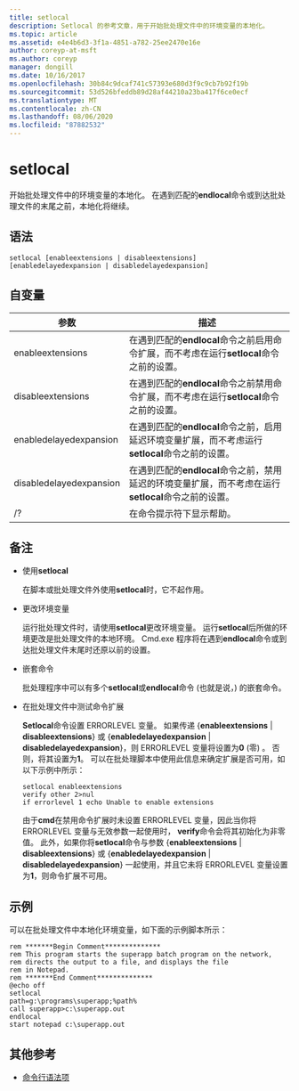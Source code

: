 ```yaml
---
title: setlocal
description: Setlocal 的参考文章，用于开始批处理文件中的环境变量的本地化。
ms.topic: article
ms.assetid: e4e4b6d3-3f1a-4851-a782-25ee2470e16e
author: coreyp-at-msft
ms.author: coreyp
manager: dongill
ms.date: 10/16/2017
ms.openlocfilehash: 30b84c9dcaf741c57393e680d3f9c9cb7b92f19b
ms.sourcegitcommit: 53d526bfeddb89d28af44210a23ba417f6ce0ecf
ms.translationtype: MT
ms.contentlocale: zh-CN
ms.lasthandoff: 08/06/2020
ms.locfileid: "87882532"
---
```

# <a name="setlocal"></a>setlocal

开始批处理文件中的环境变量的本地化。 在遇到匹配的**endlocal**命令或到达批处理文件的末尾之前，本地化将继续。



## <a name="syntax"></a>语法

```
setlocal [enableextensions | disableextensions] [enabledelayedexpansion | disabledelayedexpansion]
```

## <a name="arguments"></a>自变量

|参数|描述|
|--------|-----------|
|enableextensions|在遇到匹配的**endlocal**命令之前启用命令扩展，而不考虑在运行**setlocal**命令之前的设置。|
|disableextensions|在遇到匹配的**endlocal**命令之前禁用命令扩展，而不考虑在运行**setlocal**命令之前的设置。|
|enabledelayedexpansion|在遇到匹配的**endlocal**命令之前，启用延迟环境变量扩展，而不考虑运行**setlocal**命令之前的设置。|
|disabledelayedexpansion|在遇到匹配的**endlocal**命令之前，禁用延迟的环境变量扩展，而不考虑在运行**setlocal**命令之前的设置。|
|/?|在命令提示符下显示帮助。|

## <a name="remarks"></a>备注

-   使用**setlocal**

    在脚本或批处理文件外使用**setlocal**时，它不起作用。
-   更改环境变量

    运行批处理文件时，请使用**setlocal**更改环境变量。 运行**setlocal**后所做的环境更改是批处理文件的本地环境。 Cmd.exe 程序将在遇到**endlocal**命令或到达批处理文件末尾时还原以前的设置。
-   嵌套命令

    批处理程序中可以有多个**setlocal**或**endlocal**命令 (也就是说，) 的嵌套命令。
-   在批处理文件中测试命令扩展

    **Setlocal**命令设置 ERRORLEVEL 变量。 如果传递 {**enableextensions**  |  **disableextensions**} 或 {**enabledelayedexpansion**  |  **disabledelayedexpansion**}，则 ERRORLEVEL 变量将设置为**0** (零) 。 否则，将其设置为**1**。 可以在批处理脚本中使用此信息来确定扩展是否可用，如以下示例中所示：
    ```
    setlocal enableextensions
    verify other 2>nul
    if errorlevel 1 echo Unable to enable extensions
    ```
    由于**cmd**在禁用命令扩展时未设置 ERRORLEVEL 变量，因此当你将 ERRORLEVEL 变量与无效参数一起使用时， **verify**命令会将其初始化为非零值。 此外，如果你将**setlocal**命令与参数 {**enableextensions**  |  **disableextensions**} 或 {**enabledelayedexpansion**  |  **disabledelayedexpansion**} 一起使用，并且它未将 ERRORLEVEL 变量设置为**1**，则命令扩展不可用。

## <a name="examples"></a>示例

可以在批处理文件中本地化环境变量，如下面的示例脚本所示：
```
rem *******Begin Comment**************
rem This program starts the superapp batch program on the network,
rem directs the output to a file, and displays the file
rem in Notepad.
rem *******End Comment**************
@echo off
setlocal
path=g:\programs\superapp;%path%
call superapp>c:\superapp.out
endlocal
start notepad c:\superapp.out
```

## <a name="additional-references"></a>其他参考

- [命令行语法项](command-line-syntax-key.md)